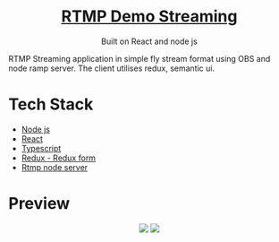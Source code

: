 <div align="center">
<h1 align='center'><a href='http://3.110.130.198:4000/graphql'>RTMP Demo Streaming</a></h1>
<p align='center'>Built on React and node js</p>
</div>

RTMP Streaming application in simple fly stream format using OBS and node ramp server. The client utilises redux, semantic ui.

# Tech Stack
- [Node js]()
- [React]()
- [Typescript]()
- [Redux - Redux form]()
- [Rtmp node server]()

# Preview
<div align='center'>
<img src='https://i.imgur.com/zD2Ljqn.png'/>
  <img src='https://i.imgur.com/uBMzngG.png'/>
</div>
